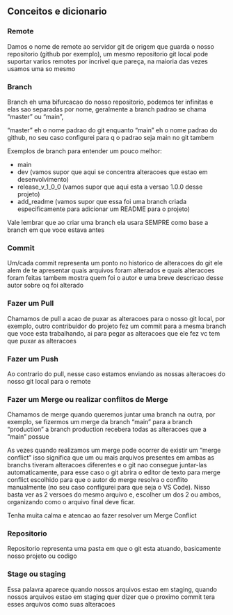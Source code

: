 ## Conceitos e dicionario

### Remote
Damos o nome de remote ao servidor git de origem que guarda o nosso repositorio (github por exemplo), um mesmo repositorio git local pode suportar varios remotes por incrivel que pareça, na maioria das vezes usamos uma so mesmo

### Branch
Branch eh uma bifurcacao do nosso repositorio, podemos ter infinitas e elas sao separadas por nome, geralmente a branch padrao se chama “master” ou “main”, 

“master” eh o nome padrao do git enquanto “main” eh o nome padrao do github, no seu caso configurei para q o padrao seja main no git tambem

Exemplos de branch para entender um pouco melhor:
- main
- dev (vamos supor que aqui se concentra alteracoes que estao em desenvolvimento)
- release_v_1_0_0 (vamos supor que aqui esta a versao 1.0.0 desse projeto)
- add_readme (vamos supor que essa foi uma branch criada especificamente para adicionar um README para o projeto)

Vale lembrar que ao criar uma branch ela usara SEMPRE como base a branch em que voce estava antes

### Commit
Um/cada commit representa um ponto no historico de alteracoes do git ele alem de te apresentar quais arquivos foram alterados e quais alteracoes foram feitas tambem mostra quem foi o autor e uma breve descricao desse autor sobre oq foi alterado

### Fazer um Pull
Chamamos de pull a acao de puxar as alteracoes para o nosso git local, por exemplo, outro contribuidor do projeto fez um commit para a mesma branch que voce esta trabalhando, ai para pegar as alteracoes que ele fez vc tem que puxar as alteracoes

### Fazer um Push
Ao contrario do pull, nesse caso estamos enviando as nossas alteracoes do nosso git local para o remote

### Fazer um Merge ou realizar conflitos de Merge
Chamamos de merge quando queremos juntar uma branch na outra, por exemplo, se fizermos um merge da branch “main” para a branch “production” a branch production recebera todas as alteracoes que a “main” possue

As vezes quando realizamos um merge pode ocorrer de existir um “merge conflict” isso significa que um ou mais arquivos presentes em ambas as branchs tiveram alteracoes diferentes e o git nao consegue juntar-las automaticamente, para esse caso o git abrira o editor de texto para merge conflict escolhido para que o autor do merge resolva o conflito manualmente (no seu caso configurei para que seja o VS Code). Nisso basta ver as 2 versoes do mesmo arquivo e, escolher um dos 2 ou ambos, organizando como o arquivo final deve ficar.

Tenha muita calma e atencao ao fazer resolver um Merge Conflict

### Repositorio
Repositorio representa uma pasta em que o git esta atuando, basicamente nosso projeto ou codigo

### Stage ou staging
Essa palavra aparece quando nossos arquivos estao em staging, quando nossos arquivos estao em staging quer dizer que o proximo commit tera esses arquivos como suas alteracoes
